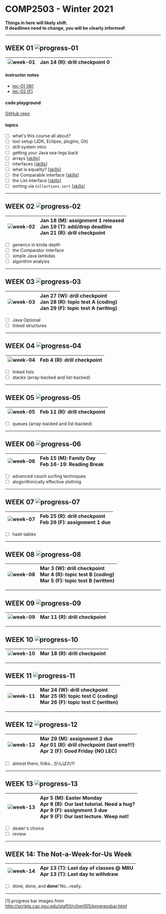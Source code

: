 # COMP2503 - Winter 2021

**Things in here will likely shift.  
If deadlines need to change, you will be clearly informed!**

---

## WEEK 01 ![progress-01](images/progress-overall-7.png)

|![week-01](images/week-01.PNG)| Jan 14 (R): drill checkpoint 0|
|---|:---|

#### instructor notes

- [lec-01 (W)](lectures/01_2021-01-13(W).md)
- [lec-02 (F)](#)

#### code playground

[GitHub repo](https://github.com/MRU-CSIS-2503-202101-001/lecture-playground.git)

#### topics

- [ ] what's this course all about?
- [ ] tool setup (JDK, Eclipse, plugins, Git)
- [ ] drill system intro
- [ ] getting your Java sea-legs back
- [ ] arrays [[skills]](target-skills.md#arrays)
- [ ] interfaces [[skills]](target-skills.md#java-interfaces)
- [ ] what is equality?  [[skills]](target-skills.md#implementation-of-common-methods)
- [ ] the Comparable interface [[skills]](target-skills.md#comparable)
- [ ] the List interface [[skills]](target-skills.md#list)
- [ ] sorting via `Collections.sort` [[skills]](target-skills.md#collections-library)

---

## WEEK 02 ![progress-02](images/progress-overall-15.png)

|![week-02](images/week-02.PNG)| Jan 18 (M): assignment 1 released<br>Jan 19 (T): add/drop deadline<br>Jan 21 (R): drill checkpoint |
|---|:---|

- [ ] generics in kinda depth
- [ ] the Comparator interface
- [ ] simple Java lambdas
- [ ] algorithm analysis

---

## WEEK 03 ![progress-03](images/progress-overall-23.png)

|![week-03](images/week-03.PNG)| Jan 27 (W): drill checkpoint<br>Jan 28 (R): topic test A (coding)<br>Jan 29 (F): topic test A (writing)|
|---|:---|

- [ ] Java Optional
- [ ] linked structures

---

## WEEK 04 ![progress-04](images/progress-overall-30.png)

|![week-04](images/week-04.PNG)|Feb 4 (R): drill checkpoint|
|---|:---|

- [ ] linked lists
- [ ] stacks (array-backed and list-backed)

---

## WEEK 05 ![progress-05](images/progress-overall-38.png)

|![week-05](images/week-05.PNG)| Feb 11 (R): drill checkpoint|
|---|:---|

- [ ] queues (array-backed and list-backed)


---

## WEEK 06 ![progress-06](images/progress-overall-46.png)

|![week-06](images/week-06.PNG)| Feb 15 (M): Family Day <br>Feb 16-19: Reading Break|
|---|:---|
 
- [ ] advanced couch surfing techniques
- [ ] alogorithmically effective slothing

---

## WEEK 07 ![progress-07](images/progress-overall-53.png)

|![week-07](images/week-07.PNG)| Feb 25 (R): drill checkpoint<br>Feb 26 (F): assignment 1 due|
|---|:---|

- [ ] hash tables

---

## WEEK 08 ![progress-08](images/progress-overall-61.png)
|![week-08](images/week-08.PNG)| Mar 3 (W): drill checkpoint<br>Mar 4 (R): topic test B (coding)<br>Mar 5 (F): topic test B (written)|
|---|:---|


---

## WEEK 09 ![progress-09](images/progress-overall-69.png)
|![week-09](images/week-09.PNG)| Mar 11 (R): drill checkpoint|
|---|:---|


---

## WEEK 10 ![progress-10](images/progress-overall-76.png)
|![week-10](images/week-10.PNG)| Mar 18 (R): drill checkpoint|
|---|:---|


---

## WEEK 11 ![progress-11](images/progress-overall-84.png)
|![week-11](images/week-11.PNG)| Mar 24 (W): drill checkpoint<br>Mar 25 (R): topic test C (coding)<br>Mar 26 (F): topic test C (written)|
|---|:---|


---

## WEEK 12 ![progress-12](images/progress-overall-92.png)
|![week-12](images/week-12.PNG)| Mar 29 (M): assignment 2 due<br>Apr 01 (R): drill checkpoint (last one!!!)<br>Apr 2 (F): Good Friday (NO LEC)|
|---|:---|
- [ ] almost there, folks...がんばれ!!!

---

## WEEK 13 ![progress-13](images/progress-overall-100.png)
|![week-13](images/week-13.PNG)| Apr 5 (M): Easter Monday<br>Apr 8 (R): Our last tutorial. Need a hug?<br>Apr 9 (F): assignment 3 due<br>Apr 9 (F): Our last lecture.  Weep not!|
|---|:---|
- [ ] dealer's choice
- [ ] review

---

## WEEK 14: The Not-a-Week-for-Us Week
|![week-14](images/week-14.PNG)| Apr 13 (T): Last day of classes @ MRU<br>Apr 13 (T): Last day to withdraw|
|---|:---|
- [ ] done, done, and **done**! No...really.

---

[1] progress bar images from http://scripts.cac.psu.edu/staff/l/n/lnm105/progressbar.html